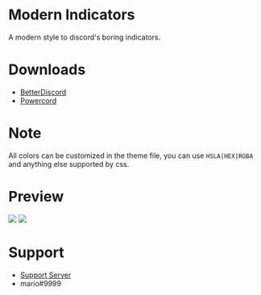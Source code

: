 # Modern Indicators
A modern style to discord's boring indicators.

# Downloads
- [BetterDiscord](https://betterdiscord.net/ghdl?id=3184)
- [Powercord](https://github.com/zzzmario/modern-indicators/blob/master/ModernIndicators.rar?raw=true)

# Note
All colors can be customized in the theme file, you can use `HSLA|HEX|RGBA` and anything else supported by css.

# Preview
<img src="https://i.imgur.com/qk0aZN0.png"/>
<img src="https://i.imgur.com/mh452Fp.png"/>

# Support 
- [Support Server](https://discord.gg/6kB6hFJ)
- mario#9999 

